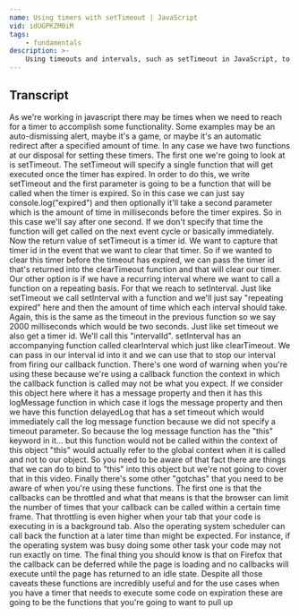 ```yaml
---
name: Using timers with setTimeout | JavaScript
vid: idUGPKZM0iM
tags:
    - fundamentals
description: >-
    Using timeouts and intervals, such as setTimeout in JavaScript, to execute code on timer expiration.
---
```


## Transcript

As we're working in javascript there may be times when we need to reach for a timer to accomplish some functionality. Some examples may be an auto-dismissing alert, maybe it's a game, or maybe it's an automatic redirect after a specified amount of time. In any case we have two functions at our disposal for setting these timers. The first one we're going to look at is setTimeout. The setTimeout
will specify a single function that will get executed once the timer has expired. In order to do this, we write setTimeout and the first parameter is going to be a function that will be called when the timer is expired. So in this case we can just say console.log("expired") and then optionally it'll take a second parameter which is the amount of time in milliseconds before the timer expires. So in this case we'll say after one second. If we don't specify that time the function will get called on the next event cycle or basically immediately. Now the return value of setTimeout is a timer id. We want to capture that timer id in the event that we want to clear that timer. So if we wanted to clear this timer before the timeout has expired,  we can pass the timer id that's returned into the clearTimeout function and that will clear our timer. Our other option is if we have a recurring interval where we want to call a function on a repeating basis. For that we reach to setInterval. Just like setTimeout we call setInterval with a function and we'll just say "repeating expired" here and then the amount of time which each interval should take. Again, this is the same as the timeout in the previous function so we say 2000 milliseconds which would be two seconds. Just like set timeout we also get a timer id. We'll call this "intervalId". setInterval has an accompanying function called clearInterval which just like clearTimeout. We can pass in our interval id into it and we can use that to stop our interval from firing our callback function. There's one word of warning when you're using these because we're using a callback function the context in which the callback function is called may not be what you expect. If we consider this object here where it has a message property and then it has this logMessage function in which case it logs the message property and then we have this function delayedLog that has a set timeout which would immediately call the log message function because we did not specify a timeout parameter. So because the log message function has the "this" keyword in it... but this function would not be called within the context of this object "this" would actually refer to the global context when it is called and not to our object. So you need to be aware of that fact there are things that we can do to bind to "this" into this object but we're not going to cover that in this video. Finally there's some other "gotchas" that you need to be aware of when you're using these functions. The first one is that the callbacks can be throttled and what that means is that the browser can limit the number of times that your callback can be called within a certain time frame. That throttling is even higher when your tab that your code is executing in is a background tab. Also the operating system scheduler can call back the function at a later time than might be expected. For instance, if the operating system was busy doing some other task your code may not run exactly on time. The final thing you should know is that on Firefox that the callback can be deferred while the page is loading and no callbacks will execute until the page has returned to an idle state. Despite all those caveats these functions are incredibly useful and for the use cases when you have a timer that needs to execute some code on expiration these are going to be the functions that you're going to want to pull up